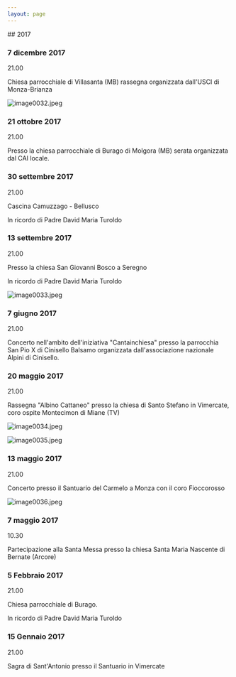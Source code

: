 ```yaml
---
layout: page
---
```


## 2017

### 7 dicembre 2017

21.00

Chiesa parrocchiale di Villasanta (MB) rassegna organizzata dall'USCI di Monza-Brianza

![image0032.jpeg](2017/image0032.jpeg)

### 21 ottobre 2017

21.00

Presso la chiesa parrocchiale di Burago di Molgora (MB) serata organizzata dal CAI locale.

### 30 settembre 2017

21.00

Cascina Camuzzago - Bellusco

In ricordo di Padre David Maria Turoldo

### 13 settembre 2017

21.00

Presso la chiesa San Giovanni Bosco a Seregno

In ricordo di Padre David Maria Turoldo

![image0033.jpeg](2017/image0033.jpeg)

### 7 giugno 2017

21.00

Concerto nell'ambito dell'iniziativa "Cantainchiesa" presso la parrocchia San Pio X di Cinisello Balsamo organizzata dall'associazione nazionale Alpini di Cinisello.

### 20 maggio 2017

21.00

Rassegna "Albino Cattaneo" presso la chiesa di Santo Stefano in Vimercate, coro ospite Montecimon di Miane (TV)

![image0034.jpeg](2017/image0034.jpeg)

![image0035.jpeg](2017/image0035.jpeg)

### 13 maggio 2017

21.00

Concerto presso il Santuario del Carmelo a Monza con il coro Fioccorosso

![image0036.jpeg](2017/image0036.jpeg)

### 7 maggio 2017

10.30

Partecipazione alla Santa Messa presso la chiesa Santa Maria Nascente di Bernate (Arcore)

### 5 Febbraio 2017

21.00

Chiesa parrocchiale di Burago.

In ricordo di Padre David Maria Turoldo

### 15 Gennaio 2017

21.00

Sagra di Sant'Antonio presso il Santuario in Vimercate
